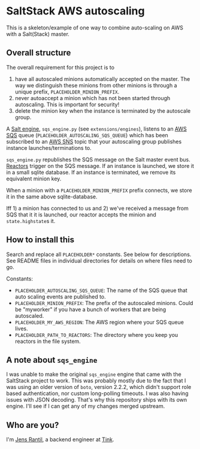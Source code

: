 SaltStack AWS autoscaling
=========================

This is a skeleton/example of one way to combine auto-scaling on AWS with a Salt(Stack) master.

Overall structure
-----------------
The overall requirement for this project is to

 1. have all autoscaled minions automatically accepted on the master. The way
    we distinguish these minions from other minions is through a unique prefix,
    `PLACEHOLDER_MINION_PREFIX`.
 2. never autoaccept a minion which has not been started through autoscaling.
    This is important for security!
 3. delete the minion key when the instance is terminated by the autoscale
    group.

A [Salt engine](https://docs.saltstack.com/en/2015.8/topics/engines/index.html),
`sqs_engine.py` (see `extensions/engines`), listens to an [AWS SQS](https://aws.amazon.com/sqs/) queue
(`PLACEHOLDER_AUTOSCALING_SQS_QUEUE`) which has been subscribed to an
[AWS SNS](https://aws.amazon.com/sns/) topic that your autoscaling group
publishes instance launches/terminations to.

`sqs_engine.py` republishes the SQS message on the Salt master event bus.
[Reactors](https://docs.saltstack.com/en/latest/topics/reactor/) trigger on the
SQS message. If an instance is launched, we store it in a small sqlite
database. If an instance is terminated, we remove its equivalent minion key.

When a minion with a `PLACEHOLDER_MINION_PREFIX` prefix connects, we store it
in the same above sqlite-database.

Iff 1) a minion has connected to us and 2) we've received a message from SQS
that it it is launched, our reactor accepts the minion and `state.highstate`s
it.

How to install this
-------------------
Search and replace all `PLACEHOLDER*` constants. See below for descriptions.
See README files in individual directories for details on where files need to
go.

Constants:

 * `PLACEHOLDER_AUTOSCALING_SQS_QUEUE`: The name of the SQS queue that auto
   scaling events are published to.
 * `PLACEHOLDER_MINION_PREFIX`: The prefix of the autoscaled minions. Could be
   "myworker" if you have a bunch of workers that are being autoscaled.
 * `PLACEHOLDER_MY_AWS_REGION`: The AWS region where your SQS queue lives.
 * `PLACEHOLDER_PATH_TO_REACTORS`: The directory where you keep you reactors in
   the file system.

A note about `sqs_engine`
-------------------------
I was unable to make the original `sqs_engine` engine that came with the
SaltStack project to work. This was probably mostly due to the fact that I was
using an older version of `boto`, version 2.2.2, which didn't support role
based authentication, nor custom long-polling timeouts. I was also having
issues with JSON decoding. That's why this repository ships with its own
engine. I'll see if I can get any of my changes merged upstream.

Who are you?
------------
I'm [Jens Rantil](http://jensrantil.github.io/), a backend engineer at
[Tink](https://www.tinkapp.com).
